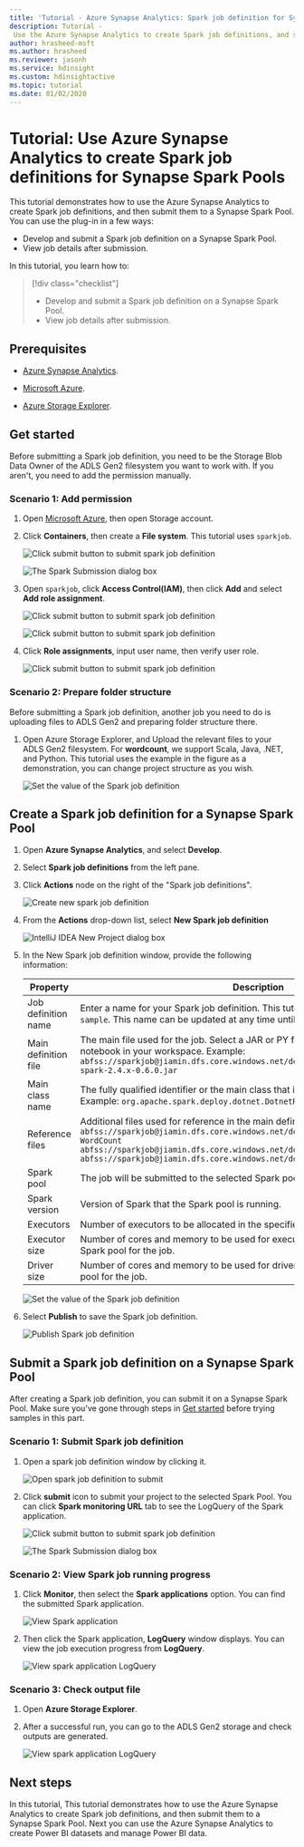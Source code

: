 ```yaml
---
title: 'Tutorial - Azure Synapse Analytics: Spark job definition for Synapse'
description: Tutorial -
 Use the Azure Synapse Analytics to create Spark job definitions, and submit them to a Synapse Spark Pool.
author: hrasheed-msft
ms.author: hrasheed
ms.reviewer: jasonh
ms.service: hdinsight
ms.custom: hdinsightactive
ms.topic: tutorial
ms.date: 01/02/2020
---
```


# Tutorial: Use Azure Synapse Analytics to create Spark job definitions for Synapse Spark Pools

This tutorial demonstrates how to use the Azure Synapse Analytics to create Spark job definitions, and then submit them to a Synapse Spark Pool. You can use the plug-in in a few ways:

* Develop and submit a Spark job definition on a Synapse Spark Pool.
* View job details after submission.

In this tutorial, you learn how to:
> [!div class="checklist"]
> * Develop and submit a Spark job definition on a Synapse Spark Pool.
> * View job details after submission.

## Prerequisites

* [Azure Synapse Analytics](https://web-staging.azuresynapse.net/workspaces).

* [Microsoft Azure](https://ms.portal.azure.com).
* [Azure Storage Explorer](https://azure.microsoft.com/features/storage-explorer/).

## Get started

Before submitting a Spark job definition, you need to be the Storage Blob Data Owner of the ADLS Gen2 filesystem you want to work with. If you aren't, you need to add the permission manually. 

### Scenario 1: Add permission

1. Open [Microsoft Azure](https://ms.portal.azure.com), then open Storage account.     

2. Click **Containers**, then create a **File system**. This tutorial uses `sparkjob`.

    ![Click submit button to submit spark job definition](./media/azure-synapse-analytics-job-definition/open-azure-container.png)

    ![The Spark Submission dialog box](./media/azure-synapse-analytics-job-definition/create-new-filesystem.png)   

3. Open `sparkjob`, click **Access Control(IAM)**, then click **Add** and select **Add role assignment**. 

    ![Click submit button to submit spark job definition](./media/azure-synapse-analytics-job-definition/add-role-assignment01.png)

    ![Click submit button to submit spark job definition](./media/azure-synapse-analytics-job-definition/add-role-assignment02.png)

4. Click **Role assignments**, input user name, then verify user role.

    ![Click submit button to submit spark job definition](./media/azure-synapse-analytics-job-definition/verify-user-role.png)


### Scenario 2: Prepare folder structure

Before submitting a Spark job definition, another job you need to do is uploading files to ADLS Gen2 and preparing folder structure there.

1. Open Azure Storage Explorer, and Upload the relevant files to your ADLS Gen2 filesystem. For **wordcount**, we support Scala, Java, .NET, and Python. This tutorial uses the example in the figure as a demonstration, you can change project structure as you wish.

    ![Set the value of the Spark job definition](./media/azure-synapse-analytics-job-definition/prepare-project-structure.png)

## Create a Spark job definition for a Synapse Spark Pool

1. Open **Azure Synapse Analytics**, and select **Develop**.

2. Select **Spark job definitions** from the left pane.

3. Click **Actions** node on the right of the "Spark job definitions".

     ![Create new spark job definition](./media/azure-synapse-analytics-job-definition/create-new-definition01.png)

4. From the **Actions** drop-down list, select **New Spark job definition**

     ![IntelliJ IDEA New Project dialog box](./media/azure-synapse-analytics-job-definition/create-new-definition02.png)

5. In the New Spark job definition window, provide the following information:  

    |  Property   | Description   |  
    | ----- | ----- |  
    |Job definition name| Enter a name for your Spark job definition.  This tutorial uses `job definition sample`. This name can be updated at any time until it's published.|  
    |Main definition file| The main file used for the job. Select a JAR or PY file from your storage or choose a notebook in your workspace. Example: `abfss://sparkjob@jiamin.dfs.core.windows.net/dotnet/wordcount/microsoft-spark-2.4.x-0.6.0.jar`|
    |Main class name| The fully qualified identifier or the main class that is in the main definition file. Example: `org.apache.spark.deploy.dotnet.DotnetRunner`|
    |Reference files| Additional files used for reference in the main definition file. Example: `abfss://sparkjob@jiamin.dfs.core.windows.net/dotnet/wordcount/wordcount.zip WordCount abfss://sparkjob@jiamin.dfs.core.windows.net/dotnet/wordcount/shakespeare.txt abfss://sparkjob@jiamin.dfs.core.windows.net/dotnet/wordcount/result`|
    |Spark pool| The job will be submitted to the selected Spark pool.| 
    |Spark version| Version of Spark that the Spark pool is running.|
    |Executors| Number of executors to be allocated in the specified Spark pool for the job.|
    |Executor size| Number of cores and memory to be used for executors allocated in the specified Spark pool for the job.|  
    |Driver size| Number of cores and memory to be used for driver allocated in the specified Spark pool for the job.|

    ![Set the value of the Spark job definition](./media/azure-synapse-analytics-job-definition/create-new-definition03.png)

7. Select **Publish** to save the Spark job definition.

    ![Publish Spark job definition](./media/azure-synapse-analytics-job-definition/publish-spark-definition.png)

## Submit a Spark job definition on a Synapse Spark Pool

After creating a Spark job definition, you can submit it on a Synapse Spark Pool. Make sure you've gone through steps in [Get started](#get-started) before trying samples in this part.


### Scenario 1: Submit Spark job definition 

1. Open a spark job definition window by clicking it.

      ![Open spark job definition to submit ](./media/azure-synapse-analytics-job-definition/open-spark-definition.png)     

2. Click **submit** icon to submit your project to the selected Spark Pool. You can click **Spark monitoring URL** tab to see the LogQuery of the Spark application.

    ![Click submit button to submit spark job definition](./media/azure-synapse-analytics-job-definition/submit-spark-definition.png)

    ![The Spark Submission dialog box](./media/azure-synapse-analytics-job-definition/submit-definition-result.png)   

### Scenario 2: View Spark job running progress

1. Click **Monitor**, then select the **Spark applications** option. You can find the submitted Spark application.

    ![View Spark application](./media/azure-synapse-analytics-job-definition/view-spark-application.png)

2. Then click the Spark application, **LogQuery** window displays. You can view the job execution progress from **LogQuery**.

    ![View spark application LogQuery](./media/azure-synapse-analytics-job-definition/view-job-logquery.png)

### Scenario 3: Check output file

 1. Open **Azure Storage Explorer**.

 2. After a successful run, you can go to the ADLS Gen2 storage and check outputs are generated.  

    ![View spark application LogQuery](./media/azure-synapse-analytics-job-definition/view-output-file.png)



## Next steps

In this tutorial, This tutorial demonstrates how to use the Azure Synapse Analytics to create Spark job definitions, and then submit them to a Synapse Spark Pool. Next you can use the Azure Synapse Analytics to create Power BI datasets and manage Power BI data.          